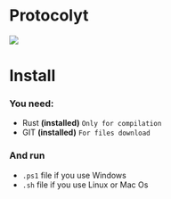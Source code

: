 # Protocolyt

![](https://imgur.com/7J6IpPC.png)

# Install
### You need:
- Rust **(installed)** `Only for compilation`
- GIT **(installed)** `For files download`

### And run
- `.ps1` file if you use Windows
- `.sh` file if you use Linux or Mac Os